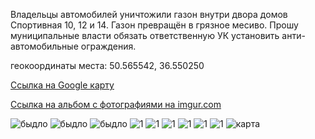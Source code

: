 Владельцы автомобилей уничтожили газон внутри двора домов Спортивная 10, 12 и 14. Газон превращён в грязное месиво. Прошу муниципальные власти обязать ответственную УК установить анти-автомобильные ограждения.

геокоординаты места: 50.565542, 36.550250

[Ссылка на Google карту](https://www.google.ru/maps/place/50%C2%B033'56.0%22N+36%C2%B033'00.9%22E/@50.5659774,36.5508542,825m/data=!3m1!1e3!4m2!3m1!1s0x0:0x0?hl=ru)

[Ссылка на альбом с фотографиями на imgur.com](http://imgur.com/a/qLdVW)

![быдло](http://i.imgur.com/SWlyOjT.jpg)
![быдло](http://i.imgur.com/QNqjHpg.jpg)
![быдло](http://i.imgur.com/rnr2ZhQ.jpg)
![1](http://i.imgur.com/5rXbajv.jpg)
![1](http://i.imgur.com/gL9S0O6.jpg)
![1](http://i.imgur.com/wO3reJ0.jpg)
![1](http://i.imgur.com/poHbXyC.jpg)
![1](http://i.imgur.com/CMz22RD.jpg)
![1](http://i.imgur.com/APXUpL3.jpg)
![карта](http://i.imgur.com/u0MXhlL.png)


